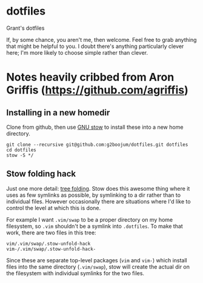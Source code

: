 # dotfiles
Grant's dotfiles

If, by some chance, you aren't me, then welcome. Feel free to grab anything that might be helpful to you.
I doubt there's anything particularly clever here; I'm more likely to choose simple rather than clever.

Notes heavily cribbed from  Aron Griffis (https://github.com/agriffis)
======================================================================

Installing in a new homedir
---------------------------

Clone from github, then use [GNU stow](https://www.gnu.org/software/stow/) to
install these into a new home directory.

    git clone --recursive git@github.com:g2boojum/dotfiles.git dotfiles
    cd dotfiles
    stow -S */

Stow folding hack
-----------------

Just one more detail:
[tree folding](https://www.gnu.org/software/stow/manual/stow.html#Installing-Packages).
Stow does this awesome thing where it uses as few symlinks as possible, by
symlinking to a dir rather than to individual files. However occasionally there
are situations where I'd like to control the level at which this is done.

For example I want `.vim/swap` to be a proper directory on my home filesystem,
so `.vim` shouldn't be a symlink into `.dotfiles`. To make that work, there are
two files in this tree:

    vim/.vim/swap/.stow-unfold-hack
    vim-/.vim/swap/.stow-unfold-hack-

Since these are separate top-level packages (`vim` and `vim-`) which install
files into the same directory (`.vim/swap`), stow will create the actual dir on
the filesystem with individual symlinks for the two files.
